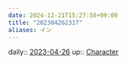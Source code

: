 ```yaml
---
date: 2024-12-21T15:27:58+09:00
title: "202304262317"
aliases: イン
---
```


daily:: [2023-04-26](/Daily_Note/2023-04-26.md)
up:: [Character](202305011425.md)

